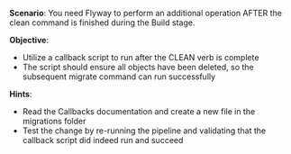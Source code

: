 **Scenario**:
You need Flyway to perform an additional operation AFTER the clean command is finished during the Build stage.

**Objective**:
- Utilize a callback script to run after the CLEAN verb is complete
- The script should ensure all objects have been deleted, so the subsequent migrate command can run successfully

**Hints**:
- Read the Callbacks documentation and create a new file in the migrations folder
- Test the change by re-running the pipeline and validating that the callback script did indeed run and succeed


